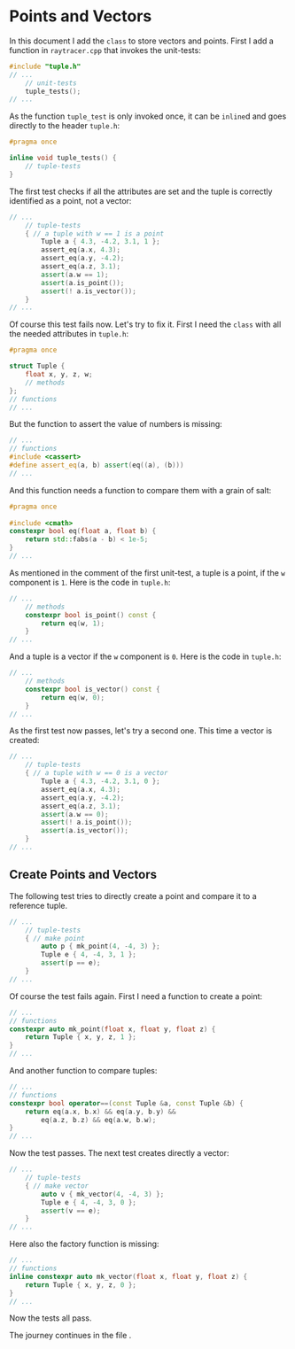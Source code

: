 # Points and Vectors

In this document I add the `class` to store vectors and points.
First I add a function in `raytracer.cpp` that invokes the unit-tests:


```c++
#include "tuple.h"
// ...
	// unit-tests
	tuple_tests();
// ...
```

As the function `tuple_test` is only invoked once, it can be `inline`d and
goes directly to the header `tuple.h`:

```c++
#pragma once

inline void tuple_tests() {
	// tuple-tests
}
```

The first test checks if all the attributes are set and the tuple is
correctly identified as a point, not a vector:

```c++
// ...
	// tuple-tests
	{ // a tuple with w == 1 is a point
		Tuple a { 4.3, -4.2, 3.1, 1 };
		assert_eq(a.x, 4.3);
		assert_eq(a.y, -4.2);
		assert_eq(a.z, 3.1);
		assert(a.w == 1);
		assert(a.is_point());
		assert(! a.is_vector());
	}
// ...
```

Of course this test fails now. Let's try to fix it.
First I need the `class` with all the needed attributes in `tuple.h`:

```C++
#pragma once

struct Tuple {
	float x, y, z, w;
	// methods
};
// functions
// ...
```

But the function to assert the value of numbers is missing:

```c++
// ...
// functions
#include <cassert>
#define assert_eq(a, b) assert(eq((a), (b)))
// ...
```

And this function needs a function to compare them with a grain of salt:

```c++
#pragma once
	
#include <cmath>
constexpr bool eq(float a, float b) {
	return std::fabs(a - b) < 1e-5;
}
// ...
```
As mentioned in the comment of the first unit-test, a tuple is a point,
if the `w` component is `1`. Here is the code in `tuple.h`:

```c++
// ...
	// methods
	constexpr bool is_point() const {
		return eq(w, 1);
	}
// ...
```
And a tuple is a vector if the `w` component is `0`. Here is the code in
`tuple.h`:

```c++
// ...
	// methods
	constexpr bool is_vector() const {
		return eq(w, 0);
	}
// ...
```

As the first test now passes, let's try a second one.
This time a vector is created:

```c++
// ...
	// tuple-tests
	{ // a tuple with w == 0 is a vector
		Tuple a { 4.3, -4.2, 3.1, 0 };
		assert_eq(a.x, 4.3);
		assert_eq(a.y, -4.2);
		assert_eq(a.z, 3.1);
		assert(a.w == 0);
		assert(! a.is_point());
		assert(a.is_vector());
	}
// ...
```

## Create Points and Vectors

The following test tries to directly create a point and compare it to a
reference tuple.

```c++
// ...
	// tuple-tests
	{ // make point
		auto p { mk_point(4, -4, 3) };
		Tuple e { 4, -4, 3, 1 };
		assert(p == e);
	}
// ...
```

Of course the test fails again. First I need a function to create a
point:

```c++
// ...
// functions
constexpr auto mk_point(float x, float y, float z) {
	return Tuple { x, y, z, 1 };
}
// ...
```

And another function to compare tuples:

```c++
// ...
// functions
constexpr bool operator==(const Tuple &a, const Tuple &b) {
	return eq(a.x, b.x) && eq(a.y, b.y) &&
		eq(a.z, b.z) && eq(a.w, b.w);
}
// ...
```

Now the test passes.
The next test creates directly a vector:

```c++
// ...
	// tuple-tests
	{ // make vector
		auto v { mk_vector(4, -4, 3) };
		Tuple e { 4, -4, 3, 0 };
		assert(v == e);
	}
// ...
```

Here also the factory function is missing:

```c++
// ...
// functions
inline constexpr auto mk_vector(float x, float y, float z) {
	return Tuple { x, y, z, 0 };
}
// ...
```

Now the tests all pass.

The journey continues in the file
[](./1_operations.md).
